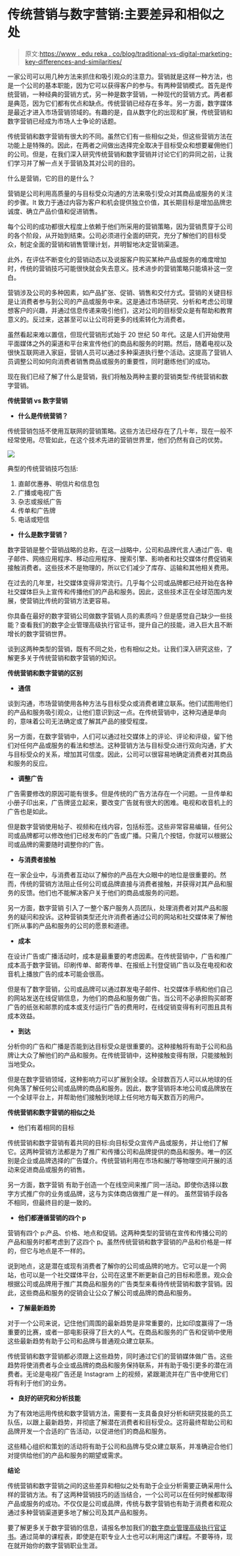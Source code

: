 # 传统营销与数字营销:主要差异和相似之处

> 原文:[https://www . edu reka . co/blog/traditional-vs-digital-marketing-key-differences-and-similarities/](https://www.edureka.co/blog/traditional-vs-digital-marketing-key-differences-and-similarities/)

一家公司可以用几种方法来抓住和吸引观众的注意力。营销就是这样一种方法，也是一个公司的基本职能，因为它可以获得客户的参与。有两种营销模式。首先是传统营销，一种经典的营销方式，另一种是数字营销，一种现代的营销方式。两者都是典范，因为它们都有优点和缺点。传统营销已经存在多年。另一方面，数字媒体是最近才进入市场营销领域的。有趣的是，自从数字化的出现和扩展，传统营销和数字营销已经成为市场人士争论的话题。

传统营销和数字营销有很大的不同。虽然它们有一些相似之处，但这些营销方法在功能上是特殊的。因此，在两者之间做出选择完全取决于目标受众和想要雇佣他们的公司。但是，在我们深入研究传统营销和数字营销并讨论它们的异同之前，让我们学习并了解一点关于营销及其对公司的目的。

什么是营销，它的目的是什么？

营销是公司利用高质量的与目标受众沟通的方法来吸引受众对其商品或服务的关注的步骤。It 致力于通过内容为客户和机会提供独立价值，其长期目标是增加品牌忠诚度、确立产品价值和促进销售。

每个公司的成功都很大程度上依赖于他们所采用的营销策略，因为营销贯穿于公司的各个阶段，从开始到结束。公司必须进行全面的研究，充分了解他们的目标受众，制定全面的营销和销售管理计划，并明智地决定营销渠道。

此外，在评估不断变化的营销动态以及说服客户购买某种产品或服务的难度增加时，传统的营销技巧可能很快就会失去意义。技术进步的营销策略只能填补这一空白。

营销涉及公司的多种因素，如产品扩张、促销、销售和交付方式。营销的关键目标是让消费者参与到公司的产品或服务中来。这是通过市场研究、分析和考虑公司理想客户的兴趣，并通过信息传递来吸引他们，这对公司的目标受众是有帮助和教育意义的。反过来，这甚至可以让公司将更多的线索转化为消费者。

虽然看起来难以置信，但现代营销形式始于 20 世纪 50 年代。这是人们开始使用平面媒体之外的渠道和平台来宣传他们的商品和服务的时期。然后，随着电视以及很快互联网进入家庭，营销人员可以通过多种渠道执行整个活动。这提高了营销人员调整公司如何向消费者销售商品或服务的重要性，同时磨练他们的成功。

现在我们已经了解了什么是营销，我们将触及两种主要的营销类型:传统营销和数字营销。

**传统营销 vs 数字营销**

*   **什么是传统营销？**

传统营销包括不使用互联网的营销策略。这些方法已经存在了几十年，现在一般不经常使用。尽管如此，在这个技术先进的营销世界里，他们仍然有自己的优势。

![](../Images/b8ae8bd7a0844c5ef664a380a118171e.png)

典型的传统营销技巧包括:

1.  直邮优惠券、明信片和信息包
2.  广播或电视广告
3.  杂志或报纸广告
4.  传单和广告牌
5.  电话或短信

*   **什么是数字营销？**

数字营销是整个营销战略的总称，在这一战略中，公司和品牌代言人通过广告、电子邮件、网络应用程序、移动应用程序、搜索引擎、影响者和社交媒体付费促销来接触消费者。这些技术不是物理的，所以它们减少了库存、运输和其他相关费用。

在过去的几年里，社交媒体变得非常流行。几乎每个公司或品牌都已经开始在各种社交媒体巨头上宣传和传播他们的产品和服务。因此，这些技术正在全球范围内发展，使营销比传统的营销方法更容易。

你具备在最好的数字营销公司做数字营销人员的素质吗？但是感觉自己缺少一些技能？查看我们的数字企业管理高级执行官证书，提升自己的技能，进入巨大且不断增长的数字营销世界。

谈到这两种类型的营销，既有不同之处，也有相似之处。让我们深入研究这些，了解更多关于传统营销和数字营销的知识。

**传统营销和数字营销的区别**

*   **通信**

谈到沟通，市场营销使用各种方法与目标受众或消费者建立联系。他们试图用他们的产品和服务吸引观众，让他们意识到这一点。在传统营销中，这种沟通是单向的，意味着公司无法确定或了解其产品的接受程度。

另一方面，在数字营销中，人们可以通过社交媒体上的评论、评论和评级，留下他们对任何产品或服务的看法和想法。这种营销方法与目标受众进行双向沟通，扩大与目标受众的关系，增加其可信度。因此，公司可以很容易地确定消费者对其商品和服务的反应。

*   **调整广告**

广告需要修改的原因可能有很多。但是传统的广告方法存在一个问题。一旦传单和小册子印出来，广告牌竖立起来，要改变广告就有很大的困难。电视和收音机上的广告也是如此。

但是数字营销使用帖子、视频和在线内容，包括标签。这些非常容易编辑，任何公司或品牌都可以修改他们已经发布的广告或广播。只需几个按钮，你就可以根据公司或品牌的需要随时调整你的广告。

*   **与消费者接触**

在一家企业中，与消费者互动以了解你的产品在大众眼中的地位是很重要的。然而，传统的营销方法阻止任何公司或品牌直接与消费者接触，并获得对其产品和服务的反馈。他们也不能解决客户关于他们的商品或服务的问题。

另一方面，数字营销 引入了一整个客户服务人员团队，处理消费者对其产品和服务的疑问和投诉。这种营销类型还允许消费者通过公司的网站和社交媒体来了解他们所从事的产品和服务的公司的愿景和道德。

*   **成本**

在设计广告或广播活动时，成本是最重要的考虑因素。在传统营销中，广告和推广成本高于数字营销。印刷传单、邮寄传单、在报纸上刊登促销广告以及在电视和收音机上播放广告的成本可能会很高。

但是有了数字营销，公司或品牌可以通过群发电子邮件、社交媒体手柄和他们自己的网站发送在线促销信息，为他们的商品和服务做广告。当公司不必承担购买邮寄广告的纸张和邮票的成本或支付运行广告的费用时，在线促销变得有利可图且具有成本效益。

*   **到达**

分析你的广告和广播是否能到达目标受众是很重要的。这种接触将有助于公司和品牌让大众了解他们的产品和服务。在传统营销中，这种接触变得有限，只能接触到当地受众。

但是在数字营销领域，这种影响力可以扩展到全球。全球数百万人可以从地球的任何角落了解任何公司或品牌的商品和服务。因此，数字营销将本地公司或品牌放在一个全球平台上，并帮助他们接触到地球上任何地方每天数百万的用户。

**传统营销和数字营销的相似之处**

*   他们有着相同的目标

传统营销和数字营销有着共同的目标:向目标受众宣传产品或服务，并让他们了解它。这两种营销方法都是为了推广和传播公司和品牌提供的商品和服务。唯一的区别是企业或品牌选择的广告媒介。传统营销利用在市场和展厅等物理空间开展的活动来促进商品或服务的销售。

另一方面，数字营销 有助于创造一个在线空间来推广同一活动。即使你选择以数字方式推广你的业务或品牌，这与为实体商店做推广是一样的。 虽然营销手段各不相同，但最终目的是一致的。

*   **他们都遵循营销的四个 p**

营销有四个 p:产品、价格、地点和促销。这两种类型的营销在宣传和传播公司的产品和服务时都考虑到了这四个 p。虽然传统营销和数字营销的产品和价格是一样的，但它与地点是不一样的。

说到地点，这是潜在或现有消费者了解你的公司或品牌的地方。它可以是一个网站，也可以是一个社交媒体平台，公司在这里不断更新自己的目标和愿景。观众会根据公司或品牌用于推广其商品和服务的广告类型来看待传统营销和数字营销。因此，这些商品和服务的促销会让公众了解公司或品牌的商品和服务。

*   **了解最新趋势**

对于一个公司来说，记住他们周围的最新趋势是非常重要的，比如印度赢得了一场重要的比赛，或者一部电影获得了巨大的人气。在商品和服务的广告和促销中使用这些最新趋势有助于公司和品牌与普通观众建立联系。

传统营销和数字营销都必须跟上这些趋势，同时通过它们的营销媒体做广告。这些趋势将使消费者与企业或品牌的商品和服务保持联系，并有助于吸引更多的潜在消费者。无论是电视广告还是 Instagram 上的视频，紧跟潮流并在广告中使用它们将有利于他们的业务。

*   **良好的研究和分析技能**

为了有效地运用传统和数字营销方法，需要有一支具备良好分析和研究技能的员工队伍，以跟上最新趋势，并彻底了解潜在消费者和目标受众。这将最终帮助公司和品牌开发一个合适的广告活动，以促进他们的商品和服务。

这些精心组织和策划的活动将有助于公司和品牌与受众建立联系，并准确迎合他们对提供给他们的产品和服务的期望或需求。

**结论**

传统营销和数字营销之间的这些差异和相似之处有助于企业分析需要正确采用什么样的营销方法。有了这两种营销技巧的适当结合，一个公司可以在任何时候都取得产品或服务的成功。不仅仅是公司或品牌，传统与数字营销也有助于消费者和观众通过多种营销渠道更多地了解公司及其产品和服务。

要了解更多关于数字营销的信息，请报名参加我们的[数字商业管理高级执行官证书](https://www.edureka.co/highered/advanced-executive-program-digital-business-management-iitg)。通过简单的课程表，即使是在职专业人士也可以利用这门课程。不要等待，现在就开始你的数字营销职业生涯。